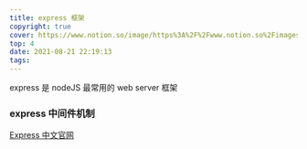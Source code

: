 ```yaml
---
title: express 框架
copyright: true
cover: https://www.notion.so/image/https%3A%2F%2Fwww.notion.so%2Fimages%2Fpage-cover%2Fnasa_space_shuttle_challenger.jpg?table=block&id=45515db7-42ad-4e0d-a429-6a4046f174b3&spaceId=84c02d2f-85f5-41a4-b590-8add20d3ad8b&width=2880&userId=67312f76-c2f0-4efd-b763-84a0ffe82b96&cache=v2
top: 4
date: 2021-08-21 22:19:13
tags:
---
```


express 是 nodeJS 最常用的 web server 框架

### express 中间件机制

[Express 中文官网](https://www.expressjs.com.cn/)